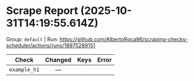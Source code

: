 # Scrape Report (2025-10-31T14:19:55.614Z)

Group: `default`  |  Run: https://github.com/AlbertoRoca96/scraping-checks-scheduler/actions/runs/18975289151

| Check | Changed | Keys | Error |
|---|:---:|:--|:--|
| `example_h1` | — |  |  |
